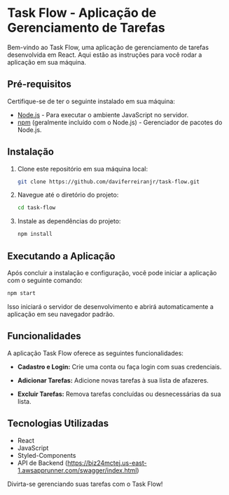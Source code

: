 # Task Flow - Aplicação de Gerenciamento de Tarefas

Bem-vindo ao Task Flow, uma aplicação de gerenciamento de tarefas desenvolvida em React. Aqui estão as instruções para você rodar a aplicação em sua máquina.

## Pré-requisitos

Certifique-se de ter o seguinte instalado em sua máquina:

- [Node.js](https://nodejs.org/) - Para executar o ambiente JavaScript no servidor.
- [npm](https://www.npmjs.com/) (geralmente incluído com o Node.js) - Gerenciador de pacotes do Node.js.

## Instalação

1. Clone este repositório em sua máquina local:

   ```bash
   git clone https://github.com/daviferreiranjr/task-flow.git
   ```

2. Navegue até o diretório do projeto:

   ```bash
   cd task-flow
   ```

3. Instale as dependências do projeto:

   ```bash
   npm install
   ```

## Executando a Aplicação

Após concluir a instalação e configuração, você pode iniciar a aplicação com o seguinte comando:

```bash
npm start
```

Isso iniciará o servidor de desenvolvimento e abrirá automaticamente a aplicação em seu navegador padrão.

## Funcionalidades

A aplicação Task Flow oferece as seguintes funcionalidades:

- **Cadastro e Login:** Crie uma conta ou faça login com suas credenciais.

- **Adicionar Tarefas:** Adicione novas tarefas à sua lista de afazeres.

- **Excluir Tarefas:** Remova tarefas concluídas ou desnecessárias da sua lista.

## Tecnologias Utilizadas

- React
- JavaScript
- Styled-Components
- API de Backend (https://biz24mctej.us-east-1.awsapprunner.com/swagger/index.html)

Divirta-se gerenciando suas tarefas com o Task Flow!